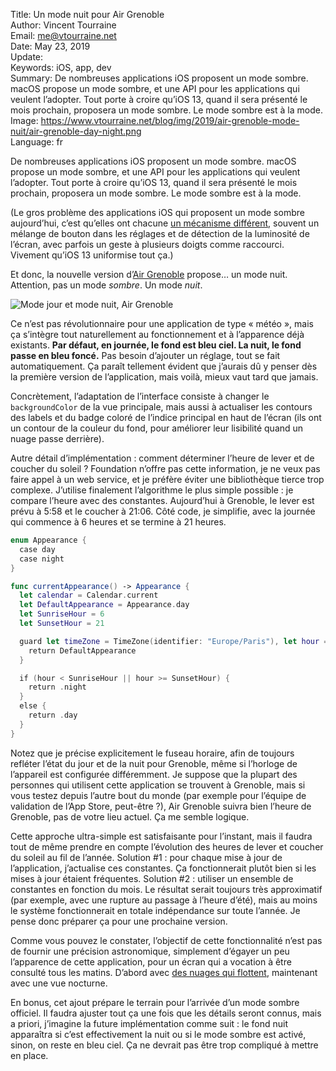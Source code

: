 Title:     Un mode nuit pour Air Grenoble  
Author:    Vincent Tourraine  
Email:     me@vtourraine.net  
Date:      May 23, 2019  
Update:     
Keywords:  iOS, app, dev  
Summary:   De nombreuses applications iOS proposent un mode sombre. macOS propose un mode sombre, et une API pour les applications qui veulent l’adopter. Tout porte à croire qu’iOS 13, quand il sera présenté le mois prochain, proposera un mode sombre. Le mode sombre est à la mode.  
Image:     https://www.vtourraine.net/blog/img/2019/air-grenoble-mode-nuit/air-grenoble-day-night.png  
Language:  fr  


De nombreuses applications iOS proposent un mode sombre. macOS propose un mode sombre, et une API pour les applications qui veulent l’adopter. Tout porte à croire qu’iOS 13, quand il sera présenté le mois prochain, proposera un mode sombre. Le mode sombre est à la mode.

(Le gros problème des applications iOS qui proposent un mode sombre aujourd’hui, c’est qu’elles ont chacune [un mécanisme différent](https://www.vtourraine.net/blog/img/2019/air-grenoble-mode-nuit/dark-modes.png), souvent un mélange de bouton dans les réglages et de détection de la luminosité de l’écran, avec parfois un geste à plusieurs doigts comme raccourci. Vivement qu’iOS 13 uniformise tout ça.)

Et donc, la nouvelle version d’[Air Grenoble](https://itunes.apple.com/app/air-grenoble/id1183533416?mt=8) propose… un mode nuit. Attention, pas un mode _sombre_. Un mode _nuit_.

![Mode jour et mode nuit, Air Grenoble](/blog/img/2019/air-grenoble-mode-nuit/air-grenoble-day-night.png)

Ce n’est pas révolutionnaire pour une application de type « météo », mais ça s’intègre tout naturellement au fonctionnement et à l’apparence déjà existants. **Par défaut, en journée, le fond est bleu ciel. La nuit, le fond passe en bleu foncé.** Pas besoin d’ajouter un réglage, tout se fait automatiquement. Ça paraît tellement évident que j’aurais dû y penser dès la première version de l’application, mais voilà, mieux vaut tard que jamais.

Concrètement, l’adaptation de l’interface consiste à changer le `backgroundColor` de la vue principale, mais aussi à actualiser les contours des labels et du badge coloré de l’indice principal en haut de l’écran (ils ont un contour de la couleur du fond, pour améliorer leur lisibilité quand un nuage passe derrière).

Autre détail d’implémentation : comment déterminer l’heure de lever et de coucher du soleil ? Foundation n’offre pas cette information, je ne veux pas faire appel à un web service, et je préfère éviter une bibliothèque tierce trop complexe. J’utilise finalement l’algorithme le plus simple possible : je compare l’heure avec des constantes. Aujourd’hui à Grenoble, le lever est prévu à 5:58 et le coucher à 21:06. Côté code, je simplifie, avec la journée qui commence à 6 heures et se termine à 21 heures.

``` swift
enum Appearance {
  case day
  case night
}

func currentAppearance() -> Appearance {
  let calendar = Calendar.current
  let DefaultAppearance = Appearance.day
  let SunriseHour = 6
  let SunsetHour = 21

  guard let timeZone = TimeZone(identifier: "Europe/Paris"), let hour = calendar.dateComponents(in: timeZone, from: Date()).hour else {
    return DefaultAppearance
  }

  if (hour < SunriseHour || hour >= SunsetHour) {
    return .night
  }
  else {
    return .day
  }
}
```

Notez que je précise explicitement le fuseau horaire, afin de toujours refléter l’état du jour et de la nuit pour Grenoble, même si l’horloge de l’appareil est configurée différemment. Je suppose que la plupart des personnes qui utilisent cette application se trouvent à Grenoble, mais si vous testez depuis l’autre bout du monde (par exemple pour l’équipe de validation de l’App Store, peut-être ?), Air Grenoble suivra bien l’heure de Grenoble, pas de votre lieu actuel. Ça me semble logique.

Cette approche ultra-simple est satisfaisante pour l’instant, mais il faudra tout de même prendre en compte l’évolution des heures de lever et coucher du soleil au fil de l’année. Solution #1 : pour chaque mise à jour de l’application, j’actualise ces constantes. Ça fonctionnerait plutôt bien si les mises à jour étaient fréquentes. Solution #2 : utiliser un ensemble de constantes en fonction du mois. Le résultat serait toujours très approximatif (par exemple, avec une rupture au passage à l’heure d’été), mais au moins le système fonctionnerait en totale indépendance sur toute l’année. Je pense donc préparer ça pour une prochaine version.

Comme vous pouvez le constater, l’objectif de cette fonctionnalité n’est pas de fournir une précision astronomique, simplement d’égayer un peu l’apparence de cette application, pour un écran qui a vocation à être consulté tous les matins. D’abord avec [des nuages qui flottent](https://www.vtourraine.net/blog/2018/air-grenoble-2-clouds-view), maintenant avec une vue nocturne.

En bonus, cet ajout prépare le terrain pour l’arrivée d’un mode sombre officiel. Il faudra ajuster tout ça une fois que les détails seront connus, mais a priori, j’imagine la future implémentation comme suit : le fond nuit apparaîtra si c’est effectivement la nuit ou si le mode sombre est activé, sinon, on reste en bleu ciel. Ça ne devrait pas être trop compliqué à mettre en place.
